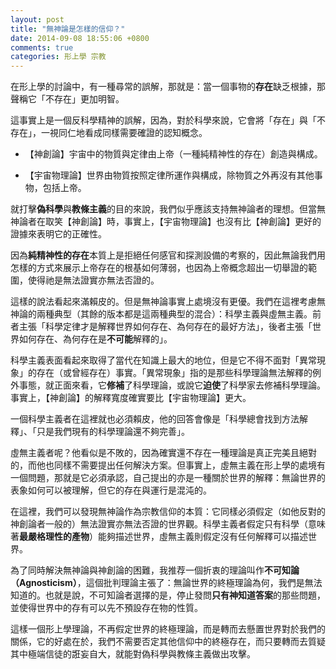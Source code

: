 ```yaml
---
layout: post
title: "無神論是怎樣的信仰？"
date: 2014-09-08 18:55:06 +0800
comments: true
categories: 形上學 宗教
---
```


在形上學的討論中，有一種尋常的誤解，那就是：當一個事物的**存在**缺乏根據，那聲稱它「不存在」更加明智。

這事實上是一個反科學精神的誤解，因為，對於科學來說，它會將「存在」與「不存在」，一視同仁地看成同樣需要確證的認知概念。

<!--more-->

* 【神創論】宇宙中的物質與定律由上帝（一種純精神性的存在）創造與構成。

* 【宇宙物理論】世界由物質按照定律所運作與構成，除物質之外再沒有其他事物，包括上帝。

就打擊**偽科學**與**教條主義**的目的來說，我們似乎應該支持無神論者的理想。但當無神論者在取笑【神創論】時，事實上，【宇宙物理論】也沒有比【神創論】更好的證據來表明它的正確性。

因為**純精神性的存在**本質上是拒絕任何感官和探測設備的考察的，因此無論我們用怎樣的方式來展示上帝存在的根基如何薄弱，也因為上帝概念超出一切舉證的範圍，使得祂是無法證實亦無法否證的。

這樣的說法看起來滿賴皮的。但是無神論事實上處境沒有更優。我們在這裡考慮無神論的兩種典型（其餘的版本都是這兩種典型的混合）：科學主義與虛無主義。前者主張「科學定律才是解釋世界如何存在、為何存在的最好方法」，後者主張「世界如何存在、為何存在是**不可能**解釋的」。

科學主義表面看起來取得了當代在知識上最大的地位，但是它不得不面對「異常現象」的存在（或曾經存在）事實。「異常現象」指的是那些科學理論無法解釋的例外事態，就正面來看，它**修補**了科學理論，或說它**迫使**了科學家去修補科學理論。事實上，【神創論】的解釋寬度確實要比【宇宙物理論】更大。

一個科學主義者在這裡就也必須賴皮，他的回答會像是「科學總會找到方法解釋」、「只是我們現有的科學理論還不夠完善」。

虛無主義者呢？他看似是不敗的，因為確實還不存在一種理論是真正完美且絕對的，而他也同樣不需要提出任何解決方案。但事實上，虛無主義在形上學的處境有一個問題，那就是它必須承認，自己提出的亦是一種關於世界的解釋：無論世界的表象如何可以被理解，但它的存在與運行是混沌的。

在這裡，我們可以發現無神論作為宗教信仰的本質：它同樣必須假定（如他反對的神創論者一般的）無法證實亦無法否證的世界觀。科學主義者假定只有科學（意味著**最嚴格理性的產物**）能夠描述世界，虛無主義則假定沒有任何解釋可以描述世界。

為了同時解決無神論與神創論的困難，我推荐一個折衷的理論叫作**不可知論（Agnosticism）**，這個批判理論主張了：無論世界的終極理論為何，我們是無法知道的。也就是說，不可知論者選擇的是，停止發問**只有神知道答案**的那些問題，並使得世界中的存有可以先不預設存在物的性質。

這樣一個形上學理論，不再假定世界的終極理論，而是轉而去懸置世界對於我們的關係，它的好處在於，我們不需要否定其他信仰中的終極存在，而只要轉而去質疑其中極端信徒的誑妄自大，就能對偽科學與教條主義做出攻擊。
